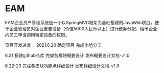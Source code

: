 # EAM

EAM企业资产管理系统是一个以SpringMVC框架为基础搭建的JavaWeb项目，便于企业管理员对企业重要设备（价值5000人民币以上）进行统筹分配，给予企业内员工申请调用特定设备的权限。

项目开发进度：
2021.6.20 确定项目 完成小组分工

6.21 搭建github仓库 完成各模块概要设计 发布概要设计文档-v1.0

6.22-23 完成各模块功能点详细设计 发布详细设计文档-v1.0
